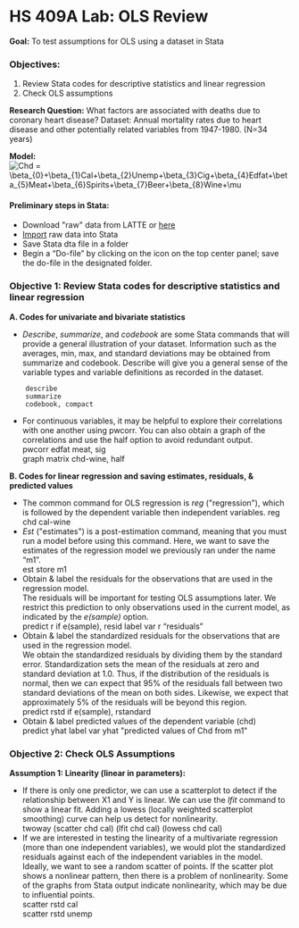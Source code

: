 # HS 409A Lab: OLS Review

**Goal:** To test assumptions for OLS using a dataset in Stata

### Objectives: 
1.	Review Stata codes for descriptive statistics and linear regression
2.	Check OLS assumptions

**Research Question:** What factors are associated with deaths due to coronary heart disease?
Dataset: Annual mortality rates due to heart disease and other potentially related variables from 1947-1980. (N=34 years)

**Model:**  
<img src="https://latex.codecogs.com/gif.latex?Chd&space;=&space;\beta_{0}&plus;\beta_{1}Cal&plus;\beta_{2}Unemp&plus;\beta_{3}Cig&plus;\beta_{4}Edfat&plus;\beta_{5}Meat&plus;\beta_{6}Spirits&plus;\beta_{7}Beer&plus;\beta_{8}Wine&plus;\mu" title="Chd = \beta_{0}+\beta_{1}Cal+\beta_{2}Unemp+\beta_{3}Cig+\beta_{4}Edfat+\beta_{5}Meat+\beta_{6}Spirits+\beta_{7}Beer+\beta_{8}Wine+\mu" />

#### Preliminary steps in Stata:  
* Download "raw" data from LATTE or [here](coronary-3.csv)
* <a href="https://youtu.be/60RBNsqzL6I" target="_blank">Import</a> raw data into Stata
* Save Stata dta file in a folder
* Begin a “Do-file” by clicking on the icon on the top center panel; save the do-file in the designated folder.

### Objective 1: Review Stata codes for descriptive statistics and linear regression
**A. Codes for univariate and bivariate statistics**
* *Describe*, *summarize*, and *codebook* are some Stata commands that will provide a general illustration of your dataset.  Information such as the averages, min, max, and standard deviations may be obtained from summarize and codebook. Describe will give you a general sense of the variable types and variable definitions as recorded in the dataset.   
```s/
    describe  
    summarize  
    codebook, compact  
```
* For continuous variables, it may be helpful to explore their correlations with one another using pwcorr.  You can also obtain a graph of the correlations and use the half option to avoid redundant output.  
    pwcorr edfat meat, sig  
    graph matrix chd-wine, half

**B. Codes for linear regression and saving estimates, residuals, & predicted values**
* The common command for OLS regression is *reg* ("regression"), which is followed by the dependent variable then independent variables. 
    reg chd cal-wine
* *Est* ("estimates") is a post-estimation command, meaning that you must run a model before using this command. Here, we want to save the estimates of the regression model we previously ran under the name “m1”.  
    est store m1
* Obtain & label the residuals for the observations that are used in the regression model.  
The residuals will be important for testing OLS assumptions later. We restrict this prediction to only observations used in the current model, as indicated by the *e(sample)* option.  
    predict r if e(sample), resid
    label var r “residuals”
* Obtain & label the standardized residuals for the observations that are used in the regression model.  
We obtain the standardized residuals by dividing them by the standard error.  Standardization sets the mean of the residuals at zero and standard deviation at 1.0.  Thus, if the distribution of the residuals is normal, then we can expect that 95% of the residuals fall between two standard deviations of the mean on both sides. Likewise, we expect that approximately 5% of the residuals will be beyond this region.  
    predict rstd if e(sample), rstandard
* Obtain & label predicted values of the dependent variable (chd)  
    predict yhat
    label var yhat "predicted values of Chd from m1"
   
### Objective 2: Check OLS Assumptions
**Assumption 1: Linearity (linear in parameters):**  
* If there is only one predictor, we can use a scatterplot to detect if the relationship between X1 and Y is linear.  We can use the *lfit* command to show a linear fit.  Adding a lowess (locally weighted scatterplot smoothing) curve can help us detect for nonlinearity.  
    twoway (scatter chd cal) (lfit chd cal) (lowess chd cal)  
* If we are interested in testing the linearity of a multivariate regression (more than one independent variables), we would plot the standardized residuals against each of the independent variables in the model. Ideally, we want to see a random scatter of points. If the scatter plot shows a nonlinear pattern, then there is a problem of nonlinearity. Some of the graphs from Stata output indicate nonlinearity, which may be due to influential points.  
    scatter rstd cal  
    scatter rstd unemp  

